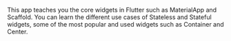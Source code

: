 This app teaches you the core widgets in Flutter such as MaterialApp and Scaffold. You can learn the different use cases of Stateless and Stateful widgets, some of the most popular and used widgets such as Container and Center.
